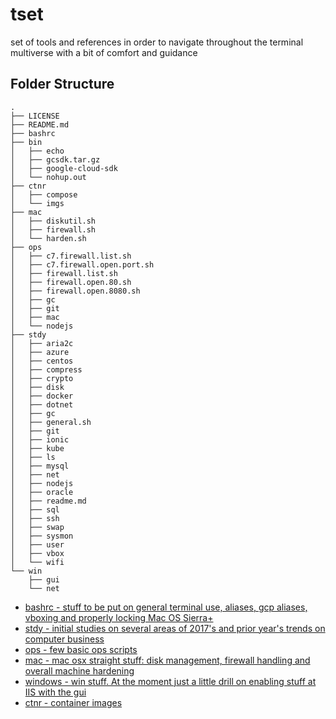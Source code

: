 # tset
set of tools and references in order to navigate throughout the terminal multiverse with a bit of comfort and guidance


## Folder Structure

```
.
├── LICENSE
├── README.md
├── bashrc
├── bin
│   ├── echo
│   ├── gcsdk.tar.gz
│   ├── google-cloud-sdk
│   └── nohup.out
├── ctnr
│   ├── compose
│   └── imgs
├── mac
│   ├── diskutil.sh
│   ├── firewall.sh
│   └── harden.sh
├── ops
│   ├── c7.firewall.list.sh
│   ├── c7.firewall.open.port.sh
│   ├── firewall.list.sh
│   ├── firewall.open.80.sh
│   ├── firewall.open.8080.sh
│   ├── gc
│   ├── git
│   ├── mac
│   └── nodejs
├── stdy
│   ├── aria2c
│   ├── azure
│   ├── centos
│   ├── compress
│   ├── crypto
│   ├── disk
│   ├── docker
│   ├── dotnet
│   ├── gc
│   ├── general.sh
│   ├── git
│   ├── ionic
│   ├── kube
│   ├── ls
│   ├── mysql
│   ├── net
│   ├── nodejs
│   ├── oracle
│   ├── readme.md
│   ├── sql
│   ├── ssh
│   ├── swap
│   ├── sysmon
│   ├── user
│   ├── vbox
│   └── wifi
└── win
    ├── gui
    └── net
```

- [bashrc - stuff to be put on general terminal use, aliases, gcp aliases, vboxing and properly locking Mac OS Sierra+](./bashrc)
- [stdy - initial studies on several areas of 2017's and prior year's trends on computer business](./basic)
- [ops - few basic ops scripts](./ops)
- [mac - mac osx straight stuff: disk management, firewall handling and overall machine hardening](./mac)
- [windows - win stuff. At the moment just a little drill on enabling stuff at IIS with the gui](./win)
- [ctnr - container images](./ctnr)
